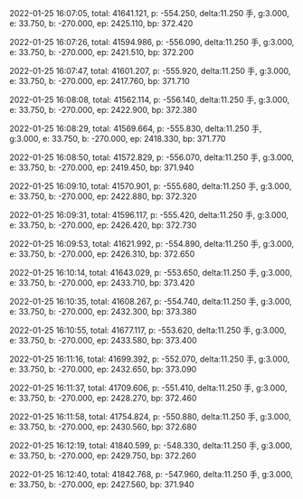 2022-01-25 16:07:05, total: 41641.121, p: -554.250, delta:11.250 手, g:3.000, e: 33.750, b: -270.000, ep: 2425.110, bp: 372.420

2022-01-25 16:07:26, total: 41594.986, p: -556.090, delta:11.250 手, g:3.000, e: 33.750, b: -270.000, ep: 2421.510, bp: 372.200

2022-01-25 16:07:47, total: 41601.207, p: -555.920, delta:11.250 手, g:3.000, e: 33.750, b: -270.000, ep: 2417.760, bp: 371.710

2022-01-25 16:08:08, total: 41562.114, p: -556.140, delta:11.250 手, g:3.000, e: 33.750, b: -270.000, ep: 2422.900, bp: 372.380

2022-01-25 16:08:29, total: 41569.664, p: -555.830, delta:11.250 手, g:3.000, e: 33.750, b: -270.000, ep: 2418.330, bp: 371.770

2022-01-25 16:08:50, total: 41572.829, p: -556.070, delta:11.250 手, g:3.000, e: 33.750, b: -270.000, ep: 2419.450, bp: 371.940

2022-01-25 16:09:10, total: 41570.901, p: -555.680, delta:11.250 手, g:3.000, e: 33.750, b: -270.000, ep: 2422.880, bp: 372.320

2022-01-25 16:09:31, total: 41596.117, p: -555.420, delta:11.250 手, g:3.000, e: 33.750, b: -270.000, ep: 2426.420, bp: 372.730

2022-01-25 16:09:53, total: 41621.992, p: -554.890, delta:11.250 手, g:3.000, e: 33.750, b: -270.000, ep: 2426.310, bp: 372.650

2022-01-25 16:10:14, total: 41643.029, p: -553.650, delta:11.250 手, g:3.000, e: 33.750, b: -270.000, ep: 2433.710, bp: 373.420

2022-01-25 16:10:35, total: 41608.267, p: -554.740, delta:11.250 手, g:3.000, e: 33.750, b: -270.000, ep: 2432.300, bp: 373.380

2022-01-25 16:10:55, total: 41677.117, p: -553.620, delta:11.250 手, g:3.000, e: 33.750, b: -270.000, ep: 2433.580, bp: 373.400

2022-01-25 16:11:16, total: 41699.392, p: -552.070, delta:11.250 手, g:3.000, e: 33.750, b: -270.000, ep: 2432.650, bp: 373.090

2022-01-25 16:11:37, total: 41709.606, p: -551.410, delta:11.250 手, g:3.000, e: 33.750, b: -270.000, ep: 2428.270, bp: 372.460

2022-01-25 16:11:58, total: 41754.824, p: -550.880, delta:11.250 手, g:3.000, e: 33.750, b: -270.000, ep: 2430.560, bp: 372.680

2022-01-25 16:12:19, total: 41840.599, p: -548.330, delta:11.250 手, g:3.000, e: 33.750, b: -270.000, ep: 2429.750, bp: 372.260

2022-01-25 16:12:40, total: 41842.768, p: -547.960, delta:11.250 手, g:3.000, e: 33.750, b: -270.000, ep: 2427.560, bp: 371.940